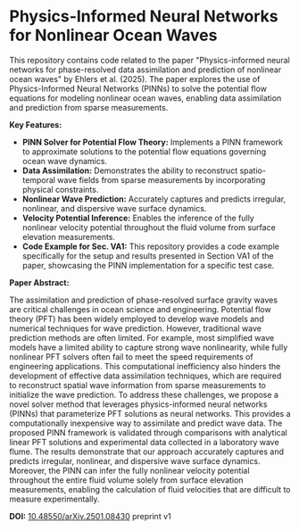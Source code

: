 # Physics-Informed Neural Networks for Nonlinear Ocean Waves

This repository contains code related to the paper "Physics-informed neural networks for phase-resolved data assimilation and prediction of nonlinear ocean waves" by Ehlers et al. (2025). The paper explores the use of Physics-Informed Neural Networks (PINNs) to solve the potential flow equations for modeling nonlinear ocean waves, enabling data assimilation and prediction from sparse measurements.

**Key Features:**

*   **PINN Solver for Potential Flow Theory:** Implements a PINN framework to approximate solutions to the potential flow equations governing ocean wave dynamics.
*   **Data Assimilation:** Demonstrates the ability to reconstruct spatio-temporal wave fields from sparse measurements by incorporating physical constraints.
*   **Nonlinear Wave Prediction:** Accurately captures and predicts irregular, nonlinear, and dispersive wave surface dynamics.
*   **Velocity Potential Inference:** Enables the inference of the fully nonlinear velocity potential throughout the fluid volume from surface elevation measurements.
*   **Code Example for Sec. VA1:** This repository provides a code example specifically for the setup and results presented in Section VA1 of the paper, showcasing the PINN implementation for a specific test case.

**Paper Abstract:**

The assimilation and prediction of phase-resolved surface gravity waves are critical challenges in ocean science and engineering. Potential flow theory (PFT) has been widely employed to develop wave models and numerical techniques for wave prediction. However, traditional wave prediction methods are often limited. For example, most simplified wave models have a limited ability to capture strong wave nonlinearity, while fully nonlinear PFT solvers often fail to meet the speed requirements of engineering applications. This computational inefficiency also hinders the development of effective data assimilation techniques, which are required to reconstruct spatial wave information from sparse measurements to initialize the wave prediction.
To address these challenges, we propose a novel solver method that leverages physics-informed neural networks (PINNs) that parameterize PFT solutions as neural networks. This provides a computationally inexpensive way to assimilate and predict wave data. The proposed PINN framework is validated through comparisons with analytical linear PFT solutions and experimental data collected in a laboratory wave flume. The results demonstrate that our approach accurately captures and predicts irregular, nonlinear, and dispersive wave surface dynamics. Moreover, the PINN can infer the fully nonlinear velocity potential throughout the entire fluid volume solely from surface elevation measurements, enabling the calculation of fluid velocities that are difficult to measure experimentally.


**DOI:** [10.48550/arXiv.2501.08430](https://doi.org/10.48550/arXiv.2501.08430) preprint v1
